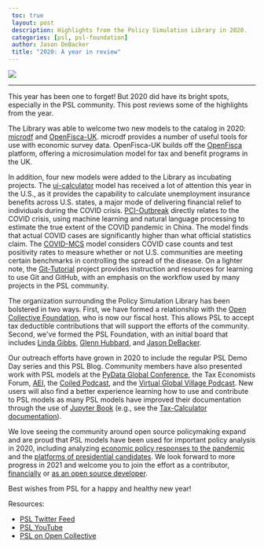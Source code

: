 ```yaml
---
 toc: true
 layout: post
 description: Highlights from the Policy Simulation Library in 2020.
 categories: [psl, psl-foundation]
 author: Jason DeBacker
 title: "2020: A year in review"
---
```


![](https://pslmodels.org/imgs/PSL.svg)

 ------

This year has been one to forget!
But 2020 did have its bright spots, especially in the PSL community.
This post reviews some of the highlights from the year.

The Library was able to welcome two new models to the catalog in 2020: [microdf](https://github.com/PSLmodels/microdf) and [OpenFisca-UK](https://github.com/PSLmodels/openfisca-uk).
microdf provides a number of useful tools for use with economic survey data.
OpenFisca-UK builds off the [OpenFisca](https://openfisca.org/en/) platform, offering a microsimulation model for tax and benefit programs in the UK.

In addition, four new models were added to the Library as incubating projects.  The [ui-calculator](https://github.com/PSLmodels/ui_calculator) model has received a lot of attention this year in the U.S., as it provides the capability to calculate unemployment insurance benefits across U.S. states, a major mode of delivering financial relief to individuals during the COVID crisis. 
[PCI-Outbreak](https://github.com/PSLmodels/PCI-Outbreak) directly relates to the COVID crisis, using machine learning and natural language processing to estimate the true extent of the COVID pandemic in China.
The model finds that actual COVID cases are significantly higher than what official statistics claim.
The [COVID-MCS](https://github.com/PSLmodels/COVID-MCS) model considers COVID case counts and test positivity rates to measure whether or not U.S. communities are meeting certain benchmarks in controlling the spread of the disease.
On a lighter note, the [Git-Tutorial](https://github.com/PSLmodels/Git-Tutorial) project provides instruction and resources for learning to use Git and GitHub, with an emphasis on the workflow used by many projects in the PSL community.

The organization surrounding the Policy Simulation Library has been bolstered in two ways.
First, we have formed a relationship with the [Open Collective Foundation](https://opencollective.com/psl), who is now our fiscal host.
This allows PSL to accept tax deductible contributions that will support the efforts of the community.  Second, we've formed the PSL Foundation, with an initial board that includes [Linda Gibbs](https://associates.bloomberg.org/team/linda-gibbs/), [Glenn Hubbard](https://glennhubbard.net), and [Jason DeBacker](http://jasondebacker.com). 

Our outreach efforts have grown in 2020 to include the regular PSL Demo Day series and this PSL Blog.
Community members have also presented work with PSL models at the [PyData Global Conference](https://glennhubbard.net), the Tax Economists Forum, [AEI](https://www.youtube.com/watch?time_continue=7&v=mRCcJ-pD7R0&feature=emb_logo), the [Coiled Podcast](https://coiled.io/live-stream/scaling-open-source-policy-models-biden-plan-science-thursdays/), and the [Virtual Global Village Podcast](https://www.virtualglobalvillage.com/blog/meet-jason-debacker).
New users will also find a better experience learning how to use and contribute to PSL models as many PSL models have improved their documentation through the use of [Jupyter Book](https://jupyterbook.org/intro.html) (e.g., see the [Tax-Calculator documentation](https://pslmodels.github.io/Tax-Calculator/)).

We love seeing the community around open source policymaking expand and are proud that PSL models have been used for important policy analysis in 2020, including analyzing [economic policy responses to the pandemic](https://medium.com/@ernietedeschi/updated-distribution-of-household-rebate-ideas-so-far-f46360034f9d) and the [platforms of presidential candidates](https://www.aei.org/research-products/report/an-analysis-of-joe-bidens-tax-proposals/).
We look forward to more progress in 2021 and welcome you to join the effort as a contributor, [financially](https://opencollective.com/psl) or [as an open source developer](https://pslmodels.org/Community/contribute.html).

Best wishes from PSL for a happy and healthy new year!

Resources:
* [PSL Twitter Feed](https://twitter.com/PSLmodels)
* [PSL YouTube](https://www.youtube.com/channel/UCf7WWCuZHs_FFLjuBW4a4_Q)
* [PSL on Open Collective](https://opencollective.com/psl)
